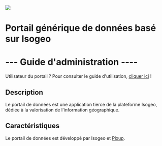 ![](http://www.isogeo.com/images/logo.png)

# Portail générique de données basé sur Isogeo 

# --- Guide d'administration ----

Utilisateur du portail ? Pour consulter le guide d'utilisation, [cliquer ici](https://www.gitbook.com/book/isogeo/app-portal-pixup-user/) !

## Description

Le portail de données est une application tierce de la plateforme Isogeo, dédiée à la valorisation de l'information géographique.

## Caractéristiques

Le portail de données est développé par Isogeo et [Pixup](http://www.pixup.com/).

